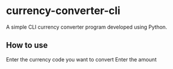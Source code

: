 # currency-converter-cli
A simple CLI currency converter program developed using Python.

## How to use
Enter the currency code you want to convert
Enter the amount